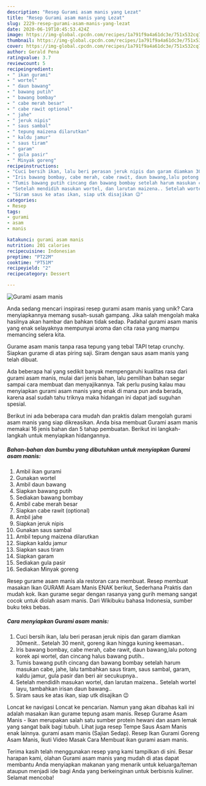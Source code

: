 ```yaml
---
description: "Resep Gurami asam manis yang Lezat"
title: "Resep Gurami asam manis yang Lezat"
slug: 2229-resep-gurami-asam-manis-yang-lezat
date: 2020-06-19T10:45:53.424Z
image: https://img-global.cpcdn.com/recipes/1a791f9a4a61dc3e/751x532cq70/gurami-asam-manis-foto-resep-utama.jpg
thumbnail: https://img-global.cpcdn.com/recipes/1a791f9a4a61dc3e/751x532cq70/gurami-asam-manis-foto-resep-utama.jpg
cover: https://img-global.cpcdn.com/recipes/1a791f9a4a61dc3e/751x532cq70/gurami-asam-manis-foto-resep-utama.jpg
author: Gerald Pena
ratingvalue: 3.7
reviewcount: 5
recipeingredient:
- " ikan gurami"
- " wortel"
- " daun bawang"
- " bawang putih"
- " bawang bombay"
- " cabe merah besar"
- " cabe rawit optional"
- " jahe"
- " jeruk nipis"
- " saus sambal"
- " tepung maizena dilarutkan"
- " kaldu jamur"
- " saus tiram"
- " garam"
- " gula pasir"
- " Minyak goreng"
recipeinstructions:
- "Cuci bersih ikan, lalu beri perasan jeruk nipis dan garam diamkan 30menit.. Setelah 30 menit, goreng ikan hingga kuning keemasan.."
- "Iris bawang bombay, cabe merah, cabe rawit, daun bawang,lalu potong korek api wortel, dan cincang halus bawang putih.."
- "Tumis bawang putih cincang dan bawang bombay setelah harum masukan cabe, jahe, lalu tambahkan saus tiram, saus sambal, garam, kaldu jamur, gula pasir dan beri air secukupnya.."
- "Setelah mendidih masukan wortel, dan larutan maizena.. Setelah wortel layu, tambahkan irisan daun bawang.."
- "Siram saus ke atas ikan, siap utk disajikan 😉"
categories:
- Resep
tags:
- gurami
- asam
- manis

katakunci: gurami asam manis 
nutrition: 201 calories
recipecuisine: Indonesian
preptime: "PT22M"
cooktime: "PT51M"
recipeyield: "2"
recipecategory: Dessert

---
```



![Gurami asam manis](https://img-global.cpcdn.com/recipes/1a791f9a4a61dc3e/751x532cq70/gurami-asam-manis-foto-resep-utama.jpg)

Anda sedang mencari inspirasi resep gurami asam manis yang unik? Cara menyiapkannya memang susah-susah gampang. Jika salah mengolah maka hasilnya akan hambar dan bahkan tidak sedap. Padahal gurami asam manis yang enak selayaknya mempunyai aroma dan cita rasa yang mampu memancing selera kita.

Gurame asam manis tanpa rasa tepung yang tebal TAPI tetap crunchy. Siapkan gurame di atas piring saji. Siram dengan saus asam manis yang telah dibuat.

Ada beberapa hal yang sedikit banyak mempengaruhi kualitas rasa dari gurami asam manis, mulai dari jenis bahan, lalu pemilihan bahan segar sampai cara membuat dan menyajikannya. Tak perlu pusing kalau mau menyiapkan gurami asam manis yang enak di mana pun anda berada, karena asal sudah tahu triknya maka hidangan ini dapat jadi suguhan spesial.


Berikut ini ada beberapa cara mudah dan praktis dalam mengolah gurami asam manis yang siap dikreasikan. Anda bisa membuat Gurami asam manis memakai 16 jenis bahan dan 5 tahap pembuatan. Berikut ini langkah-langkah untuk menyiapkan hidangannya.

<!--inarticleads1-->

##### Bahan-bahan dan bumbu yang dibutuhkan untuk menyiapkan Gurami asam manis:

1. Ambil  ikan gurami
1. Gunakan  wortel
1. Ambil  daun bawang
1. Siapkan  bawang putih
1. Sediakan  bawang bombay
1. Ambil  cabe merah besar
1. Siapkan  cabe rawit (optional)
1. Ambil  jahe
1. Siapkan  jeruk nipis
1. Gunakan  saus sambal
1. Ambil  tepung maizena dilarutkan
1. Siapkan  kaldu jamur
1. Siapkan  saus tiram
1. Siapkan  garam
1. Sediakan  gula pasir
1. Sediakan  Minyak goreng


Resep gurame asam manis ala restoran cara membuat. Resep membuat masakan Ikan GURAMI Asam Manis ENAK berikut, Sederhana Praktis dan mudah kok. Ikan gurame segar dengan rasanya yang gurih memang sangat cocok untuk diolah asam manis. Dari Wikibuku bahasa Indonesia, sumber buku teks bebas. 

<!--inarticleads2-->

##### Cara menyiapkan Gurami asam manis:

1. Cuci bersih ikan, lalu beri perasan jeruk nipis dan garam diamkan 30menit.. Setelah 30 menit, goreng ikan hingga kuning keemasan..
1. Iris bawang bombay, cabe merah, cabe rawit, daun bawang,lalu potong korek api wortel, dan cincang halus bawang putih..
1. Tumis bawang putih cincang dan bawang bombay setelah harum masukan cabe, jahe, lalu tambahkan saus tiram, saus sambal, garam, kaldu jamur, gula pasir dan beri air secukupnya..
1. Setelah mendidih masukan wortel, dan larutan maizena.. Setelah wortel layu, tambahkan irisan daun bawang..
1. Siram saus ke atas ikan, siap utk disajikan 😉


Loncat ke navigasi Loncat ke pencarian. Namun yang akan dibahas kali ini adalah masakan ikan gurame tepung asam manis. Resep Gurame Asam Manis - Ikan merupakan salah satu sumber protein hewani dan asam lemak yang sangat baik bagi tubuh. Lihat juga resep Tempe Saus Asam Manis enak lainnya. gurami asam manis (Sajian Sedap). Resep Ikan Gurami Goreng Asam Manis, Ikuti Video Masak Cara Membuat ikan gurami asam manis. 

Terima kasih telah menggunakan resep yang kami tampilkan di sini. Besar harapan kami, olahan Gurami asam manis yang mudah di atas dapat membantu Anda menyiapkan makanan yang menarik untuk keluarga/teman ataupun menjadi ide bagi Anda yang berkeinginan untuk berbisnis kuliner. Selamat mencoba!
